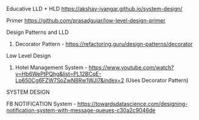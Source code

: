 Educative LLD + HLD
https://akshay-iyangar.github.io/system-design/

Primer https://github.com/prasadgujar/low-level-design-primer

Design Patterns and LLD

1. Decorator Pattern - https://refactoring.guru/design-patterns/decorator

Low Level Design 

1. Hotel Management System - https://www.youtube.com/watch?v=Hb6WePtPQhg&list=PL12BCqE-Lp650Cg6FZW7SoZwN8Rw1WJI7&index=2 (Uses Decorator Pattern)


SYSTEM DESIGN 

FB NOTIFICATION System - https://towardsdatascience.com/designing-notification-system-with-message-queues-c30a2c9046de
